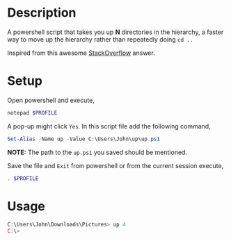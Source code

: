 # Description
A powershell script that takes you up __N__ directories in the hierarchy, a faster way to move up the hierarchy rather than repeatedly doing `cd ..`

Inspired from this awesome [StackOverflow](https://stackoverflow.com/a/245724) answer.

#  Setup
Open powershell and execute,
```powershell
notepad $PROFILE
```
A pop-up might click `Yes`.
In this script file add the following command,

```powershell
Set-Alias -Name up -Value C:\Users\John\up\up.ps1
```
__NOTE:__ The path to the `up.ps1` you saved should be mentioned.

Save the file and `Exit` from powershell or from the current session execute,
```powershell
. $PROFILE
```
# Usage
```powershell
C:\Users\John\Downloads\Pictures> up 4
C:\>
```
